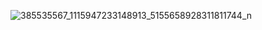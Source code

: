 ![385535567_1115947233148913_5155658928311811744_n](https://github.com/AnouarBraham/ToDoListApp/assets/151534766/479d919b-dbf2-4a59-a5b8-45a290c3b063)
